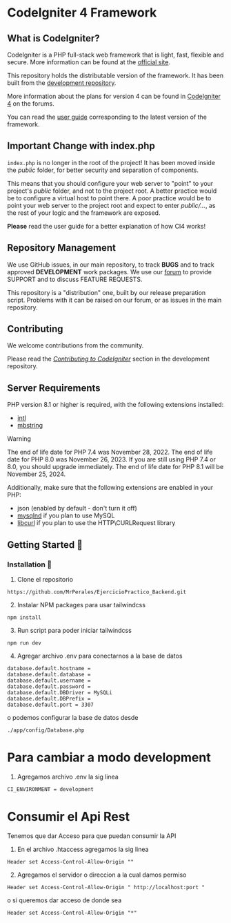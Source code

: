 # CodeIgniter 4 Framework

## What is CodeIgniter?

CodeIgniter is a PHP full-stack web framework that is light, fast, flexible and secure.
More information can be found at the [official site](https://codeigniter.com).

This repository holds the distributable version of the framework.
It has been built from the
[development repository](https://github.com/codeigniter4/CodeIgniter4).

More information about the plans for version 4 can be found in [CodeIgniter 4](https://forum.codeigniter.com/forumdisplay.php?fid=28) on the forums.

You can read the [user guide](https://codeigniter.com/user_guide/)
corresponding to the latest version of the framework.

## Important Change with index.php

`index.php` is no longer in the root of the project! It has been moved inside the _public_ folder,
for better security and separation of components.

This means that you should configure your web server to "point" to your project's _public_ folder, and
not to the project root. A better practice would be to configure a virtual host to point there. A poor practice would be to point your web server to the project root and expect to enter _public/..._, as the rest of your logic and the
framework are exposed.

**Please** read the user guide for a better explanation of how CI4 works!

## Repository Management

We use GitHub issues, in our main repository, to track **BUGS** and to track approved **DEVELOPMENT** work packages.
We use our [forum](http://forum.codeigniter.com) to provide SUPPORT and to discuss
FEATURE REQUESTS.

This repository is a "distribution" one, built by our release preparation script.
Problems with it can be raised on our forum, or as issues in the main repository.

## Contributing

We welcome contributions from the community.

Please read the [_Contributing to CodeIgniter_](https://github.com/codeigniter4/CodeIgniter4/blob/develop/CONTRIBUTING.md) section in the development repository.

## Server Requirements

PHP version 8.1 or higher is required, with the following extensions installed:

- [intl](http://php.net/manual/en/intl.requirements.php)
- [mbstring](http://php.net/manual/en/mbstring.installation.php)

> [!WARNING]
> The end of life date for PHP 7.4 was November 28, 2022.
> The end of life date for PHP 8.0 was November 26, 2023.
> If you are still using PHP 7.4 or 8.0, you should upgrade immediately.
> The end of life date for PHP 8.1 will be November 25, 2024.

Additionally, make sure that the following extensions are enabled in your PHP:

- json (enabled by default - don't turn it off)
- [mysqlnd](http://php.net/manual/en/mysqlnd.install.php) if you plan to use MySQL
- [libcurl](http://php.net/manual/en/curl.requirements.php) if you plan to use the HTTP\CURLRequest library

## Getting Started 🚀

### Installation 🔧

1. Clone el repositorio

```
https://github.com/MrPerales/EjercicioPractico_Backend.git
```

2. Instalar NPM packages para usar tailwindcss

```
npm install
```

3. Run script para poder iniciar tailwindcss

```
npm run dev
```

4. Agregar archivo .env para conectarnos a la base de datos

```
database.default.hostname =
database.default.database =
database.default.username =
database.default.password =
database.default.DBDriver = MySQLi
database.default.DBPrefix =
database.default.port = 3307
```

o
podemos configurar la base de datos desde

```
./app/config/Database.php
```

# Para cambiar a modo development

1. Agregamos archivo .env la sig linea

```
CI_ENVIRONMENT = development
```

# Consumir el Api Rest

Tenemos que dar Acceso para que puedan consumir la API

1. En el archivo .htaccess agregamos la sig linea

```
Header set Access-Control-Allow-Origin ""
```

2. Agregamos el servidor o direccion a la cual damos permiso

```
Header set Access-Control-Allow-Origin " http://localhost:port "
```

o si queremos dar acceso de donde sea

```
Header set Access-Control-Allow-Origin "*"
```
